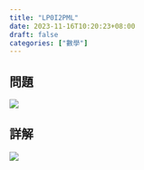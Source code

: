 ```yaml
---
title: "LP0I2PML"
date: 2023-11-16T10:20:23+08:00
draft: false
categories: ["數學"]
---
```

<!--more-->

## 問題
<img src="/posts/solution/LP0I2PML-q.png">

## 詳解
<img src="/posts/solution/LP0I2PML-sol.png">

